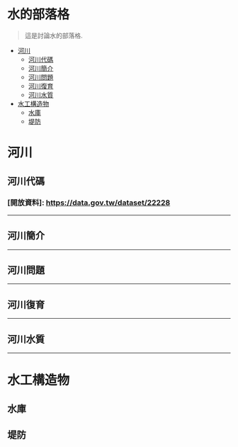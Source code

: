 # 水的部落格
> 這是討論水的部落格.

* [河川](#河川)
  * [河川代碼](#河川代碼)
  * [河川簡介](#河川簡介)
  * [河川問題](#河川問題)
  * [河川復育](#河川復育)
  * [河川水質](#河川水質)
* [水工構造物](#水工構造物)
  * [水庫](#水庫)
  * [堤防](#堤防)

# 河川

## 河川代碼
 ### [開放資料]: https://data.gov.tw/dataset/22228
 [Markdown文件]:https://markdown.tw/
***
## 河川簡介
***
## 河川問題
***
## 河川復育
***
## 河川水質
***
# 水工構造物
## 水庫
## 堤防



